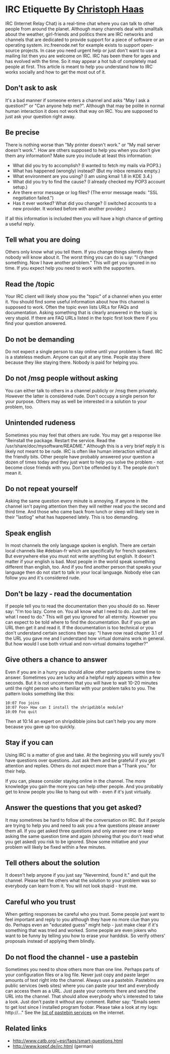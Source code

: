 # IRC Etiquette By [Christoph Haas](http://workaround.org/getting-help-on-irc)

IRC (Internet Relay Chat) is a real-time chat where you can talk to other people from around the planet. Although many channels deal with smalltalk about the weather, girl-friends and politics there are IRC networks and channels that are dedicated to provide support for a piece of software or an operating system. irc.freenode.net for example exists to support open-source projects. In case you need urgent help or just don't want to use a mailing list then you are welcome on IRC. IRC has been there for ages and has evolved with the time. So it may appear a hot tub of completely mad people at first. This article is meant to help you understand how to IRC works socially and how to get the most out of it.

## Don't ask to ask

It's a bad manner if someone enters a channel and asks "May I ask a question?" or "Can anyone help me?". Although that may be polite in normal human interaction it does not work that way on IRC. You are supposed to just ask your question right away.

## Be precise

There is nothing worse than "My printer doesn't work." or "My mail server doesn't work.". How are others supposed to help you when you don't give them any information? Make sure you include at least this information:

- What did you try to accomplish? (I wanted to fetch my mails via POP3.)
- What has happened (wrongly) instead? (But my inbox remains empty.)
- What environment are you using? (I am using kmail 1.8 in KDE 3.4.)
- What did you try to find the cause? (I already checked my POP3 account setup.)
- Are there error message or log files? (The error message reads: "SSL negotiation failed.")
- Has it ever worked? What did you change? (I switched accounts to a new provider. It worked before with another provider.)

If all this information is included then you will have a high chance of getting a useful reply.

## Tell what you are doing

Others only know what you tell them. If you change things silently then nobody will know about it. The worst thing you can do is say: "I changed something. Now I have another problem." This will get you ignored in no time. If you expect help you need to work with the supporters.

## Read the /topic

Your IRC client will likely show you the "topic" of a channel when you enter it. You should find some useful information about how this channel is supposed to work. Often the topic even lists URLs for FAQs and documentation. Asking something that is clearly answered in the topic is very stupid. If there are FAQ URLs listed in the topic first look there if you find your question answered.

## Do not be demanding

Do not expect a single person to stay online until your problem is fixed. IRC is a stateless medium. Anyone can quit at any time. People stay there because they like staying there. Nobody is paid for helping you.

## Do not /msg people without asking

You can either talk to others in a channel publicly or /msg them privately. However the latter is considered rude. Don't occupy a single person for your purpose. Others may as well be interested in a solution to your problem, too.

## Unintended rudeness

Sometimes you may feel that others are rude. You may get a response like "Reinstall the package. Restart the service. Read the /usr/share/doc/mysoftware/README." Although this is a very brief reply it is likely not meant to be rude. IRC is often like human interaction without all the friendly bits. Other people have probably answered your question a dozen of times today and they just want to help you solve the problem - not become close friends with you. Don't be offended by it. The people don't mean it.

## Do not repeat yourself

Asking the same question every minute is annoying. If anyone in the channel isn't paying attention then they will neither read you the second and third time. And those who came back from lunch or sleep will likely see in their "lastlog" what has happened lately. This is too demanding.

## Speak english

In most channels the only language spoken is english. There are certain local channels like #debian-fr which are specifically for french speakers. But everywhere else you must not write anything but english. It doesn't matter if your english is bad. Most people in the world speak something different than english, too. And if you find another person that speaks your language then do not start to talk in your local language. Nobody else can follow you and it's considered rude.

## Don't be lazy - read the documentation

If people tell you to read the documentation then you should do so. Never say: "I'm too lazy. Come on. You all know what I need to do. Just tell me what I need to do." This will get you ignored for all eternity. However you can expect to be told where to find the documentation. But if you get an URL then get it and read it. If the documentation is too technical or you don't understand certain sections then say: "I have now read chapter 3.1 of the URL you gave me and I understand how virtual domains work in general. But how would I use both virtual and non-virtual domains together?"

## Give others a chance to answer

Even if you are in a hurry you should allow other participants some time to answer. Sometimes you are lucky and a helpful reply appears within a few seconds. But it is not uncommon that you will have to wait 10-20 minutes until the right person who is familiar with your problem talks to you. The pattern looks something like this:

```
10:07 Foo joins
10:07 Foo> How can I install the shripdibble module?
10:09 Foo quit
```

Then at 10:14 an expert on shripdibble joins but can't help you any more because you gave up too quickly.

## Stay if you can

Using IRC is a matter of give and take. At the beginning you will surely you'll have questions over questions. Just ask them and be grateful if you get attention and replies. Others do not expect more than a "Thank you." for their help.

If you can, please consider staying online in the channel. The more knowledge you gain the more you can help other people. And you probably get to know people you like to hang out with - even if it's just virtually.

## Answer the questions that you get asked?

It may sometimes be hard to follow all the conversation on IRC. But if people are trying to help you and need to ask you a few questions please answer them all. If you get asked three questions and only answer one or keep asking the same question time and again (showing that you don't read what you get asked) you risk to be ignored. Show some initiative and your problem will likely be fixed within a few minutes.

## Tell others about the solution

It doesn't help anyone if you just say "Nevermind, found it." and quit the channel. Please tell the others what the solution to your problem was so everybody can learn from it. You will not look stupid - trust me.

## Careful who you trust

When getting responses be careful who you trust. Some people just want to feel important and reply to you although they have no more clue than you do. Perhaps even an "educated guess" might help - just make clear if it's something that was tried and worked. Some people are even jokers who want to be funny by telling you how to erase your harddisk. So verify others' proposals instead of applying them blindly.

## Do not flood the channel - use a pastebin

Sometimes you need to show others more than one line. Perhaps parts of your configuration files or a log file. Never just copy and paste larger amounts of text right into the channel. Always use a pastebin. Pastebins are public services (web sites) where you can paste your text and everybody can access them as a URL. Just paste your contents there and send the URL into the channel. That should allow everybody who's interested to take a look. Just don't paste it without any comment. Rather say: "Emails seem to get lost since I installed program foobar. Please take a look at my logs: http://..." See the [list of pastebin services](http://en.wikipedia.org/wiki/Pastebin) on the internet.

Related links
-------------

- http://www.catb.org/~esr/faqs/smart-questions.html
- http://www.koepf.de/irc.html (german)
